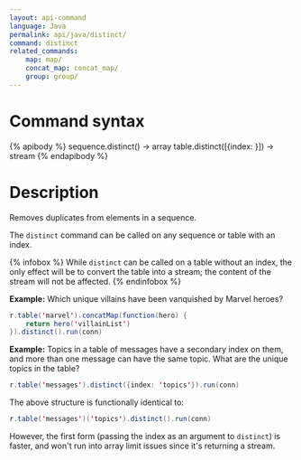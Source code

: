 ```yaml
---
layout: api-command
language: Java
permalink: api/java/distinct/
command: distinct
related_commands:
    map: map/
    concat_map: concat_map/
    group: group/
---
```


# Command syntax #

{% apibody %}
sequence.distinct() &rarr; array
table.distinct([{index: <indexname>}]) &rarr; stream
{% endapibody %}

# Description #

Removes duplicates from elements in a sequence.

The `distinct` command can be called on any sequence or table with an index.

{% infobox %}
While `distinct` can be called on a table without an index, the only effect will be to convert the table into a stream; the content of the stream will not be affected.
{% endinfobox %}

__Example:__ Which unique villains have been vanquished by Marvel heroes?

```java
r.table('marvel').concatMap(function(hero) {
    return hero('villainList')
}).distinct().run(conn)
```

__Example:__ Topics in a table of messages have a secondary index on them, and more than one message can have the same topic. What are the unique topics in the table?

```java
r.table('messages').distinct({index: 'topics'}).run(conn)
```

The above structure is functionally identical to:

```java
r.table('messages')('topics').distinct().run(conn)
```

However, the first form (passing the index as an argument to `distinct`) is faster, and won't run into array limit issues since it's returning a stream.
